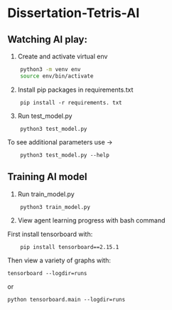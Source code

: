 # Dissertation-Tetris-AI

## Watching AI play:

1. Create and activate virtual env
```bash
    python3 -m venv env
    source env/bin/activate
```

2. Install pip packages in requirements.txt
```
    pip install -r requirements. txt
```

3. Run test_model.py 
```
    python3 test_model.py
```

To see additional parameters use ->
```
    python3 test_model.py --help
```

## Training AI model

1. Run train_model.py
```
    python3 train_model.py
```

2. View agent learning progress with bash command

First install tensorboard with:
```
    pip install tensorboard==2.15.1
```

Then view a variety of graphs with:

```
tensorboard --logdir=runs
```
or 
```
python tensorboard.main --logdir=runs
```
